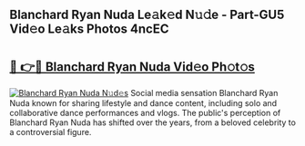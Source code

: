 ## Blanchard Ryan Nuda Le𝚊k𝚎d N𝚞𝚍e - Part-GU5 Vid𝚎o Le𝚊ks Photos 4ncEC

# <h2><a href="http://fbbke63.evod.top/?m=Blanchard+Ryan+Nuda">🔗 👉🔴 Blanchard Ryan Nuda Vid𝚎o Ph𝚘t𝚘s</a></h2>

[![Blanchard Ryan Nuda N𝚞d𝚎s](https://i.imgur.com/8V9OHl7.gif)](http://fbbke63.evod.top/?m=Blanchard+Ryan+Nuda)
Social media sensation Blanchard Ryan Nuda known for sharing lifestyle and dance content, including solo and collaborative dance performances and vlogs. The public's perception of Blanchard Ryan Nuda has shifted over the years, from a beloved celebrity to a controversial figure. 
